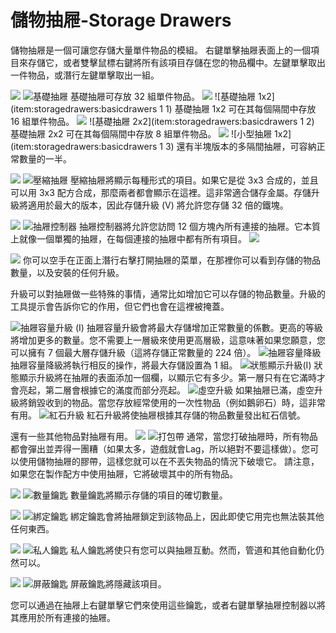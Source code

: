 # 儲物抽屜-Storage Drawers

儲物抽屜是一個可讓您存儲大量單件物品的模組。
右鍵單擊抽屜表面上的一個項目來存儲它，或者雙擊鼠標右鍵將所有該項目存儲在您的物品欄中。左鍵單擊取出一件物品，或潛行左鍵單擊取出一組。

![](1x1.png)
![基礎抽屜](item:storagedrawers:basicdrawers)
基礎抽屜可存放 32 組單件物品。
![](1x2.png)
![基礎抽屜 1x2](item:storagedrawers:basicdrawers 1 1)
基礎抽屜 1x2 可在其每個隔間中存放 16 組單件物品。
![](2x2.png)
![基礎抽屜 2x2](item:storagedrawers:basicdrawers 1 2)
基礎抽屜 2x2 可在其每個隔間中存放 8 組單件物品。
![](half.png)
![小型抽屜 1x2](item:storagedrawers:basicdrawers 1 3)
還有半塊版本的多隔間抽屜，可容納正常數量的一半。

![](compacting.png)
![壓縮抽屜](item:storagedrawers:compdrawers)
壓縮抽屜將顯示每種形式的項目。如果它是從 3x3 合成的，並且可以用 3x3 配方合成，那麼兩者都會顯示在這裡。這非常適合儲存金屬。存儲升級將適用於最大的版本，因此存儲升級 (V) 將允許您存儲 32 倍的鐵塊。

![](controller.png)
![抽屜控制器](item:storagedrawers:controller)
抽屜控制器將允許您訪問 12 個方塊內所有連接的抽屜。它本質上就像一個單獨的抽屜，在每個連接的抽屜中都有所有項目。
![](controller2.png)



![](gui.png)
你可以空手在正面上潛行右擊打開抽屜的菜單，在那裡你可以看到存儲的物品數量，以及安裝的任何升級。

升級可以對抽屜做一些特殊的事情，通常比如增加它可以存儲的物品數量。升級的工具提示會告訴你它的作用，但它們也會在這裡被掩蓋。

![抽屜容量升級 (I)](item:storagedrawers:upgrade_storage)
抽屜容量升級會將最大存儲增加正常數量的係數。更高的等級將增加更多的數量。您不需要上一層級來使用更高層級，這意味著如果您願意，您可以擁有 7 個最大層存儲升級（這將存儲正常數量的 224 倍）。
![抽屜容量降級](item:storagedrawers:upgrade\_one\_stack)
抽屜容量降級將執行相反的操作，將最大存儲設置為 1 組。
![狀態顯示升級(I)](item:storagedrawers:upgrade_status)
狀態顯示升級將在抽屜的表面添加一個欄，以顯示它有多少。第一層只有在它滿時才會亮起，第二層會根據它的滿度而部分亮起。
![虛空升級](item:storagedrawers:upgrade_void)
如果抽屜已滿，虛空升級將銷毀收到的物品。當您存放經常使用的一次性物品（例如鵝卵石）時，這非常有用。
![紅石升級](item:storagedrawers:upgrade_redstone)
紅石升級將使抽屜根據其存儲的物品數量發出紅石信號。

還有一些其他物品對抽屜有用。
![](tape.png)
![打包帶](item:storagedrawers:tape)
通常，當您打破抽屜時，所有物品都會彈出並弄得一團糟（如果太多，遊戲就會Lag，所以絕對不要這樣做）。您可以使用儲物抽屜的膠帶，這樣您就可以在不丟失物品的情況下破壞它。
請注意，如果您在製作配方中使用抽屜，它將破壞其中的所有物品。

![](quantify.png)
![數量鑰匙](item:storagedrawers:quantify_key)
數量鑰匙將顯示存儲的項目的確切數量。

![](locked.png)
![綁定鑰匙](item:storagedrawers:drawer_key)
綁定鑰匙會將抽屜鎖定到該物品上，因此即使它用完也無法裝其他任何東西。

![](personal.png)
![私人鑰匙](item:storagedrawers:personal_key)
私人鑰匙將使只有您可以與抽屜互動。然而，管道和其他自動化仍然可以。

![](concealment.png)
![屏蔽鑰匙](item:storagedrawers:shroud_key)
屏蔽鑰匙將隱藏該項目。

您可以通過在抽屜上右鍵單擊它們來使用這些鑰匙，或者右鍵單擊抽屜控制器以將其應用於所有連接的抽屜。